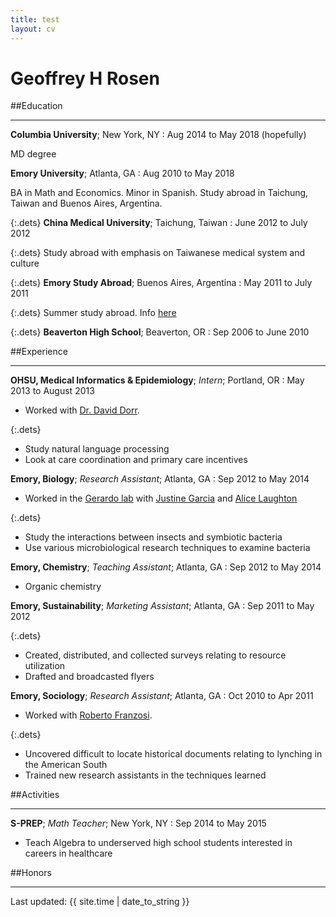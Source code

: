 ```yaml
---
title: test
layout: cv
---
```


Geoffrey H Rosen
============
 
##Education

---------
 
**Columbia University**; New York, NY
:   Aug 2014 to May 2018 (hopefully)
 
MD degree

**Emory University**; Atlanta, GA
:   Aug 2010 to May 2018

BA in Math and Economics. Minor in Spanish. Study abroad in Taichung, Taiwan and Buenos Aires, Argentina.

{:.dets}
**China Medical University**; Taichung, Taiwan
:   June 2012 to July 2012

{:.dets}
Study abroad with emphasis on Taiwanese medical system and culture

{:.dets}
**Emory Study Abroad**; Buenos Aires, Argentina
:   May 2011 to July 2011

{:.dets}
Summer study abroad. Info [here](http://www.argentinestudiessummerprogram.com/)

{:.dets}
**Beaverton High School**; Beaverton, OR
:   Sep 2006 to June 2010


 
##Experience

----------
 
**OHSU, Medical Informatics & Epidemiology**; *Intern*; Portland, OR
:   May 2013 to August 2013

* Worked with [Dr. David Dorr](http://www.ohsu.edu/xd/education/schools/school-of-medicine/departments/clinical-departments/dmice/people/david-dorr.cfm).

{:.dets}
* Study natural language processing
* Look at care coordination and primary care incentives


**Emory, Biology**; *Research Assistant*; Atlanta, GA
:   Sep 2012 to May 2014

* Worked in the [Gerardo lab](https://scholarblogs.emory.edu/gerardolab/) with [Justine Garcia](https://justinegarcia.wordpress.com/) and [Alice Laughton](http://www.alicelaughton.com/)

{:.dets}
* Study the interactions between insects and symbiotic bacteria
* Use various microbiological research techniques to examine bacteria

**Emory, Chemistry**; *Teaching Assistant*; Atlanta, GA
:   Sep 2012 to May 2014

* Organic chemistry

**Emory, Sustainability**; *Marketing Assistant*; Atlanta, GA
:   Sep 2011 to May 2012

{:.dets}
* Created, distributed, and collected surveys relating to resource utilization
* Drafted and broadcasted flyers

**Emory, Sociology**; *Research Assistant*; Atlanta, GA
:   Oct 2010 to Apr 2011

* Worked with [Roberto Franzosi](http://sociology.emory.edu/home/people/faculty/franzosi-roberto.html).

{:.dets}
* Uncovered difficult to locate historical documents relating to lynching in the American South
* Trained new research assistants in the techniques learned

##Activities

----------

**S-PREP**; *Math Teacher*; New York, NY
:   Sep 2014 to May 2015

* Teach Algebra to underserved high school students interested in careers in healthcare


##Honors


----------

Last updated: {{ site.time | date_to_string }}
